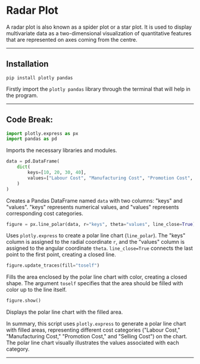 # Radar Plot

A radar plot is also known as a spider plot or a star plot. It is used to display multivariate data as a two-dimensional visualization of quantitative features that are represented on axes coming from the centre.

-----

## Installation

```
pip install plotly pandas
```
Firstly import the `plotly pandas` library through the terminal that will help in the program.

-----

## Code Break:

```python
import plotly.express as px
import pandas as pd
```

Imports the necessary libraries and modules.

```python
data = pd.DataFrame(
    dict(
        keys=[10, 20, 30, 40],
        values=["Labour Cost", "Manufacturing Cost", "Promotion Cost", "Selling Cost"],
    )
)
```

Creates a Pandas DataFrame named `data` with two columns: "keys" and "values". "keys" represents numerical values, and "values" represents corresponding cost categories.

```python
figure = px.line_polar(data, r="keys", theta="values", line_close=True)
```

Uses `plotly.express` to create a polar line chart (`line_polar`). The "keys" column is assigned to the radial coordinate `r`, and the "values" column is assigned to the angular coordinate `theta`. `line_close=True` connects the last point to the first point, creating a closed line.

```python
figure.update_traces(fill="toself")
```

Fills the area enclosed by the polar line chart with color, creating a closed shape. The argument `toself` specifies that the area should be filled with color up to the line itself.

```python
figure.show()
```

Displays the polar line chart with the filled area.

In summary, this script uses `plotly.express` to generate a polar line chart with filled areas, representing different cost categories ("Labour Cost," "Manufacturing Cost," "Promotion Cost," and "Selling Cost") on the chart. The polar line chart visually illustrates the values associated with each category.

-----